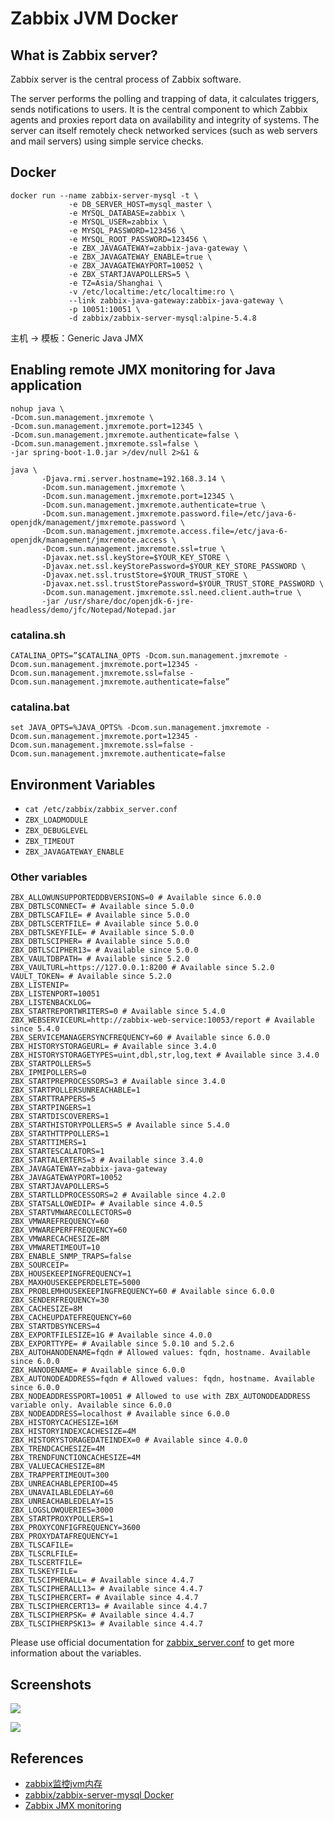 # Zabbix JVM Docker

## What is Zabbix server?
Zabbix server is the central process of Zabbix software.

The server performs the polling and trapping of data, it calculates triggers, sends notifications to users. It is the central component to which Zabbix agents and proxies report data on availability and integrity of systems. The server can itself remotely check networked services (such as web servers and mail servers) using simple service checks.

## Docker
```
docker run --name zabbix-server-mysql -t \
             -e DB_SERVER_HOST=mysql_master \
             -e MYSQL_DATABASE=zabbix \
             -e MYSQL_USER=zabbix \
             -e MYSQL_PASSWORD=123456 \
             -e MYSQL_ROOT_PASSWORD=123456 \
             -e ZBX_JAVAGATEWAY=zabbix-java-gateway \
             -e ZBX_JAVAGATEWAY_ENABLE=true \
             -e ZBX_JAVAGATEWAYPORT=10052 \
             -e ZBX_STARTJAVAPOLLERS=5 \
             -e TZ=Asia/Shanghai \
             -v /etc/localtime:/etc/localtime:ro \
             --link zabbix-java-gateway:zabbix-java-gateway \
             -p 10051:10051 \
             -d zabbix/zabbix-server-mysql:alpine-5.4.8
```
主机 -> 模板：Generic Java JMX

## Enabling remote JMX monitoring for Java application
```
nohup java \
-Dcom.sun.management.jmxremote \
-Dcom.sun.management.jmxremote.port=12345 \
-Dcom.sun.management.jmxremote.authenticate=false \
-Dcom.sun.management.jmxremote.ssl=false \
-jar spring-boot-1.0.jar >/dev/null 2>&1 &
```
```
java \
       -Djava.rmi.server.hostname=192.168.3.14 \
       -Dcom.sun.management.jmxremote \
       -Dcom.sun.management.jmxremote.port=12345 \
       -Dcom.sun.management.jmxremote.authenticate=true \
       -Dcom.sun.management.jmxremote.password.file=/etc/java-6-openjdk/management/jmxremote.password \
       -Dcom.sun.management.jmxremote.access.file=/etc/java-6-openjdk/management/jmxremote.access \
       -Dcom.sun.management.jmxremote.ssl=true \
       -Djavax.net.ssl.keyStore=$YOUR_KEY_STORE \
       -Djavax.net.ssl.keyStorePassword=$YOUR_KEY_STORE_PASSWORD \
       -Djavax.net.ssl.trustStore=$YOUR_TRUST_STORE \
       -Djavax.net.ssl.trustStorePassword=$YOUR_TRUST_STORE_PASSWORD \
       -Dcom.sun.management.jmxremote.ssl.need.client.auth=true \
       -jar /usr/share/doc/openjdk-6-jre-headless/demo/jfc/Notepad/Notepad.jar
```

### catalina.sh
```
CATALINA_OPTS=”$CATALINA_OPTS -Dcom.sun.management.jmxremote -Dcom.sun.management.jmxremote.port=12345 -Dcom.sun.management.jmxremote.ssl=false -Dcom.sun.management.jmxremote.authenticate=false”
```

### catalina.bat
```
set JAVA_OPTS=%JAVA_OPTS% -Dcom.sun.management.jmxremote -Dcom.sun.management.jmxremote.port=12345 -Dcom.sun.management.jmxremote.ssl=false -Dcom.sun.management.jmxremote.authenticate=false
```

## Environment Variables
- `cat /etc/zabbix/zabbix_server.conf`
- `ZBX_LOADMODULE`
- `ZBX_DEBUGLEVEL`
- `ZBX_TIMEOUT`
- `ZBX_JAVAGATEWAY_ENABLE`

### Other variables
```
ZBX_ALLOWUNSUPPORTEDDBVERSIONS=0 # Available since 6.0.0
ZBX_DBTLSCONNECT= # Available since 5.0.0
ZBX_DBTLSCAFILE= # Available since 5.0.0
ZBX_DBTLSCERTFILE= # Available since 5.0.0
ZBX_DBTLSKEYFILE= # Available since 5.0.0
ZBX_DBTLSCIPHER= # Available since 5.0.0
ZBX_DBTLSCIPHER13= # Available since 5.0.0
ZBX_VAULTDBPATH= # Available since 5.2.0
ZBX_VAULTURL=https://127.0.0.1:8200 # Available since 5.2.0
VAULT_TOKEN= # Available since 5.2.0
ZBX_LISTENIP=
ZBX_LISTENPORT=10051
ZBX_LISTENBACKLOG=
ZBX_STARTREPORTWRITERS=0 # Available since 5.4.0
ZBX_WEBSERVICEURL=http://zabbix-web-service:10053/report # Available since 5.4.0
ZBX_SERVICEMANAGERSYNCFREQUENCY=60 # Available since 6.0.0
ZBX_HISTORYSTORAGEURL= # Available since 3.4.0
ZBX_HISTORYSTORAGETYPES=uint,dbl,str,log,text # Available since 3.4.0
ZBX_STARTPOLLERS=5
ZBX_IPMIPOLLERS=0
ZBX_STARTPREPROCESSORS=3 # Available since 3.4.0
ZBX_STARTPOLLERSUNREACHABLE=1
ZBX_STARTTRAPPERS=5
ZBX_STARTPINGERS=1
ZBX_STARTDISCOVERERS=1
ZBX_STARTHISTORYPOLLERS=5 # Available since 5.4.0
ZBX_STARTHTTPPOLLERS=1
ZBX_STARTTIMERS=1
ZBX_STARTESCALATORS=1
ZBX_STARTALERTERS=3 # Available since 3.4.0
ZBX_JAVAGATEWAY=zabbix-java-gateway
ZBX_JAVAGATEWAYPORT=10052
ZBX_STARTJAVAPOLLERS=5
ZBX_STARTLLDPROCESSORS=2 # Available since 4.2.0
ZBX_STATSALLOWEDIP= # Available since 4.0.5
ZBX_STARTVMWARECOLLECTORS=0
ZBX_VMWAREFREQUENCY=60
ZBX_VMWAREPERFFREQUENCY=60
ZBX_VMWARECACHESIZE=8M
ZBX_VMWARETIMEOUT=10
ZBX_ENABLE_SNMP_TRAPS=false
ZBX_SOURCEIP=
ZBX_HOUSEKEEPINGFREQUENCY=1
ZBX_MAXHOUSEKEEPERDELETE=5000
ZBX_PROBLEMHOUSEKEEPINGFREQUENCY=60 # Available since 6.0.0
ZBX_SENDERFREQUENCY=30
ZBX_CACHESIZE=8M
ZBX_CACHEUPDATEFREQUENCY=60
ZBX_STARTDBSYNCERS=4
ZBX_EXPORTFILESIZE=1G # Available since 4.0.0
ZBX_EXPORTTYPE= # Available since 5.0.10 and 5.2.6
ZBX_AUTOHANODENAME=fqdn # Allowed values: fqdn, hostname. Available since 6.0.0
ZBX_HANODENAME= # Available since 6.0.0
ZBX_AUTONODEADDRESS=fqdn # Allowed values: fqdn, hostname. Available since 6.0.0
ZBX_NODEADDRESSPORT=10051 # Allowed to use with ZBX_AUTONODEADDRESS variable only. Available since 6.0.0
ZBX_NODEADDRESS=localhost # Available since 6.0.0
ZBX_HISTORYCACHESIZE=16M
ZBX_HISTORYINDEXCACHESIZE=4M
ZBX_HISTORYSTORAGEDATEINDEX=0 # Available since 4.0.0
ZBX_TRENDCACHESIZE=4M
ZBX_TRENDFUNCTIONCACHESIZE=4M
ZBX_VALUECACHESIZE=8M
ZBX_TRAPPERTIMEOUT=300
ZBX_UNREACHABLEPERIOD=45
ZBX_UNAVAILABLEDELAY=60
ZBX_UNREACHABLEDELAY=15
ZBX_LOGSLOWQUERIES=3000
ZBX_STARTPROXYPOLLERS=1
ZBX_PROXYCONFIGFREQUENCY=3600
ZBX_PROXYDATAFREQUENCY=1
ZBX_TLSCAFILE=
ZBX_TLSCRLFILE=
ZBX_TLSCERTFILE=
ZBX_TLSKEYFILE=
ZBX_TLSCIPHERALL= # Available since 4.4.7
ZBX_TLSCIPHERALL13= # Available since 4.4.7
ZBX_TLSCIPHERCERT= # Available since 4.4.7
ZBX_TLSCIPHERCERT13= # Available since 4.4.7
ZBX_TLSCIPHERPSK= # Available since 4.4.7
ZBX_TLSCIPHERPSK13= # Available since 4.4.7
```
Please use official documentation for [zabbix_server.conf](https://www.zabbix.com/documentation/current/manual/appendix/config/zabbix_server) to get more information about the variables.

## Screenshots
![](https://www.zabbix.com/documentation/current/assets/en/manual/config/items/itemtypes/jmx_interface.png)

![](https://www.zabbix.com/documentation/current/assets/en/manual/config/items/itemtypes/jmx_item.png)

## References
- [zabbix监控jvm内存](https://www.cnblogs.com/chywx/p/11496528.html)
- [zabbix/zabbix-server-mysql Docker](https://hub.docker.com/r/zabbix/zabbix-server-mysql/)
- [Zabbix JMX monitoring](https://www.zabbix.com/documentation/current/en/manual/config/items/itemtypes/jmx_monitoring)
